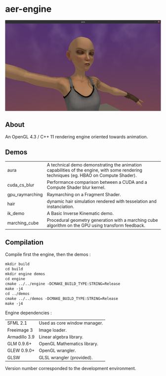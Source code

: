 aer-engine
================

![](./screenshots/aura.png)

About
---------------------------------

An OpenGL 4.3 / C++ 11 rendering engine oriented towards animation.


Demos
---------------------------------

<table>
    <tr>
        <td>aura</td>
        <td>A technical demo demonstrating the animation capabilities of the engine, with some rendering techniques (eg. HBAO on Compute Shader).</td>
    </tr>
    <tr>
        <td>cuda_cs_blur</td>
        <td>Performance comparison between a CUDA and a Compute Shader blur kernel.</td>
    </tr>
    <tr>
        <td>gpu_raymarching</td>
        <td>Raymarching on a Fragment Shader.</td>
    </tr>
    <tr>
        <td>hair</td>
        <td>dynamic hair simulation rendered with tesselation and instanciation.</td>
    </tr>
    <tr>
        <td>ik_demo</td>
        <td>A Basic Inverse Kinematic demo.</td>
    </tr>
    <tr>
        <td>marching_cube</td>
        <td>Procedural geometry generation with a marching cube algorithm on the GPU using
            transform feedback.</td>
    </tr>
</table>

Compilation
---------------------------------

Compile first the engine, then the demos :
```
mkdir build
cd build
mkdir engine demos
cd engine
cmake ../../engine -DCMAKE_BUILD_TYPE:STRING=Release
make -j4
cd ../demos
cmake ../../demos -DCMAKE_BUILD_TYPE:STRING=Release
make -j4
```

Engine dependencies :

<table>
    <tr>
        <td>SFML 2.1</td>
        <td>Used as core window manager.</td>
    </tr>
    <tr>
        <td>Freeimage 3</td>
        <td>Image loader.</td>
    </tr>
    <tr>
        <td>Armadillo 3.9</td>
        <td>Linear algebra library.</td>
    </tr>
    <tr>
        <td>GLM 0.9.6+</td>
        <td>OpenGL Mathematics library.</td>
    </tr>
    <tr>
        <td>GLEW 0.9.0+</td>
        <td>OpenGL wrangler.</td>
    </tr>
    <tr>
        <td>GLSW</td>
        <td>GLSL wrangler (provided).</td>
    </tr>
</table>

Version number corresponded to the development environment.

